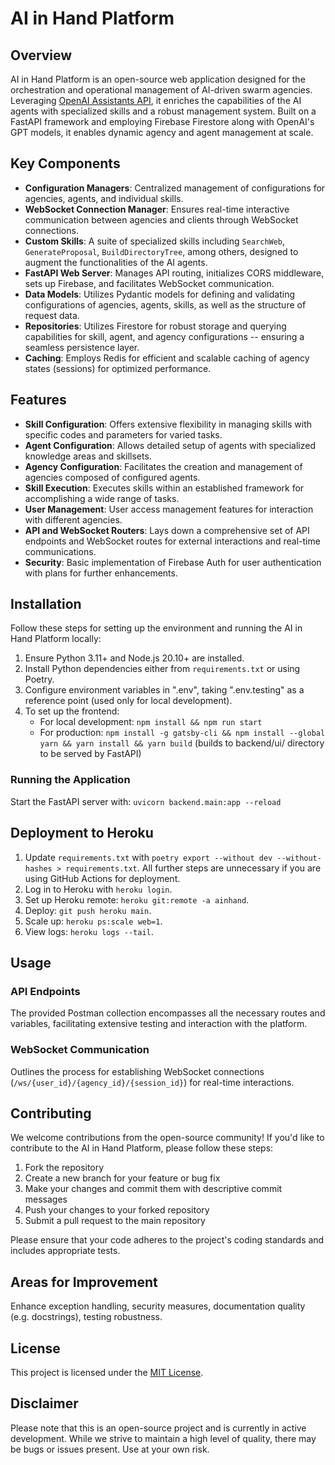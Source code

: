 # AI in Hand Platform

## Overview

AI in Hand Platform is an open-source web application designed for the orchestration and operational management of AI-driven swarm agencies. Leveraging [OpenAI Assistants API](https://platform.openai.com/docs/assistants/overview), it enriches the capabilities of the AI agents with specialized skills and a robust management system. Built on a FastAPI framework and employing Firebase Firestore along with OpenAI's GPT models, it enables dynamic agency and agent management at scale.

## Key Components

- **Configuration Managers**: Centralized management of configurations for agencies, agents, and individual skills.
- **WebSocket Connection Manager**: Ensures real-time interactive communication between agencies and clients through WebSocket connections.
- **Custom Skills**: A suite of specialized skills including `SearchWeb`, `GenerateProposal`, `BuildDirectoryTree`, among others, designed to augment the functionalities of the AI agents.
- **FastAPI Web Server**: Manages API routing, initializes CORS middleware, sets up Firebase, and facilitates WebSocket communication.
- **Data Models**: Utilizes Pydantic models for defining and validating configurations of agencies, agents, skills, as well as the structure of request data.
- **Repositories**: Utilizes Firestore for robust storage and querying capabilities for skill, agent, and agency configurations -- ensuring a seamless persistence layer.
- **Caching**: Employs Redis for efficient and scalable caching of agency states (sessions) for optimized performance.

## Features

- **Skill Configuration**: Offers extensive flexibility in managing skills with specific codes and parameters for varied tasks.
- **Agent Configuration**: Allows detailed setup of agents with specialized knowledge areas and skillsets.
- **Agency Configuration**: Facilitates the creation and management of agencies composed of configured agents.
- **Skill Execution**: Executes skills within an established framework for accomplishing a wide range of tasks.
- **User Management**: User access management features for interaction with different agencies.
- **API and WebSocket Routers**: Lays down a comprehensive set of API endpoints and WebSocket routes for external interactions and real-time communications.
- **Security**: Basic implementation of Firebase Auth for user authentication with plans for further enhancements.

## Installation

Follow these steps for setting up the environment and running the AI in Hand Platform locally:

1. Ensure Python 3.11+ and Node.js 20.10+ are installed.
2. Install Python dependencies either from `requirements.txt` or using Poetry.
3. Configure environment variables in ".env", taking ".env.testing" as a reference point (used only for local development).
4. To set up the frontend:
   - For local development: `npm install && npm run start`
   - For production: `npm install -g gatsby-cli && npm install --global yarn && yarn install && yarn build` (builds to backend/ui/ directory to be served by FastAPI)

### Running the Application

Start the FastAPI server with: `uvicorn backend.main:app --reload`

## Deployment to Heroku

1. Update `requirements.txt` with `poetry export --without dev --without-hashes > requirements.txt`.
All further steps are unnecessary if you are using GitHub Actions for deployment.
2. Log in to Heroku with `heroku login`.
3. Set up Heroku remote: `heroku git:remote -a ainhand`.
4. Deploy: `git push heroku main`.
5. Scale up: `heroku ps:scale web=1`.
6. View logs: `heroku logs --tail`.

## Usage

### API Endpoints

The provided Postman collection encompasses all the necessary routes and variables, facilitating extensive testing and interaction with the platform.

### WebSocket Communication

Outlines the process for establishing WebSocket connections (`/ws/{user_id}/{agency_id}/{session_id}`) for real-time interactions.

## Contributing

We welcome contributions from the open-source community! If you'd like to contribute to the AI in Hand Platform, please follow these steps:

1. Fork the repository
2. Create a new branch for your feature or bug fix
3. Make your changes and commit them with descriptive commit messages
4. Push your changes to your forked repository
5. Submit a pull request to the main repository

Please ensure that your code adheres to the project's coding standards and includes appropriate tests.

## Areas for Improvement

Enhance exception handling, security measures, documentation quality (e.g. docstrings), testing robustness.

## License

This project is licensed under the [MIT License](LICENSE).

## Disclaimer

Please note that this is an open-source project and is currently in active development. While we strive to maintain a high level of quality, there may be bugs or issues present. Use at your own risk.
